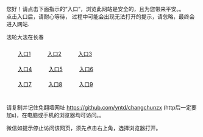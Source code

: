 您好！请点击下面指示的“入口”，浏览此网站是安全的，且为您带来平安。。 <br/>
点击入口后，请耐心等待， 过程中可能会出现无法打开的提示，请忽略，最终会进入网站. </br>

法轮大法在长春<br/>
<div style="padding:10px"><a style="margin:20px" target="_blank" href="https://df7b4gcfg45pf.cloudfront.net/2Qpsp?pyutc" id="ccLink1" rel="nofollow">入口1</a> <a target="_blank" style="margin:20px" href="https://d3f6rcqew5roll.cloudfront.net/2Qpsp?rsvxrnyo" id="ccLink2" rel="nofollow">入口2</a> <a style="margin:20px" target="_blank" href="https://d19rnrjf9jvoim.cloudfront.net/2Qpsp?umreqdhr" id="ccLink3" rel="nofollow">入口3</a></div>

<div style="padding:10px" ><a style="margin:20px" target="_blank" href="https://df7b4gcfg45pf.cloudfront.net/2Qpsp?pyutc" id="ccLink4" rel="nofollow">入口4</a> <a style="margin:20px" href="https://d3f6rcqew5roll.cloudfront.net/2Qpsp?rsvxrnyo" target="_blank" id="ccLink5" rel="nofollow">入口5</a> <a style="margin:20px" href="https://d19rnrjf9jvoim.cloudfront.net/2Qpsp?umreqdhr" target="_blank" id="ccLink6" rel="nofollow">入口6</a></div>

<div style="padding:10px"><a style="margin:20px" target="_blank" href="https://df7b4gcfg45pf.cloudfront.net/2Qpsp?pyutc" id="ccLink7" rel="nofollow">入口7</a> <a style="margin:20px" href="https://d3f6rcqew5roll.cloudfront.net/2Qpsp?rsvxrnyo" target="_blank" id="ccLink8" rel="nofollow">入口8</a> <a style="margin:20px" target="_blank" href="https://d19rnrjf9jvoim.cloudfront.net/2Qpsp?umreqdhr" id="ccLink9" rel="nofollow">入口9</a></div>

<br/>



请复制并记住免翻墙网址 https://github.com/yntd/changchunzx (http后一定要加s)，在电脑或手机的浏览器均可访问。。<br/>

微信如提示停止访问该网页，须先点击右上角，选择浏览器打开。
